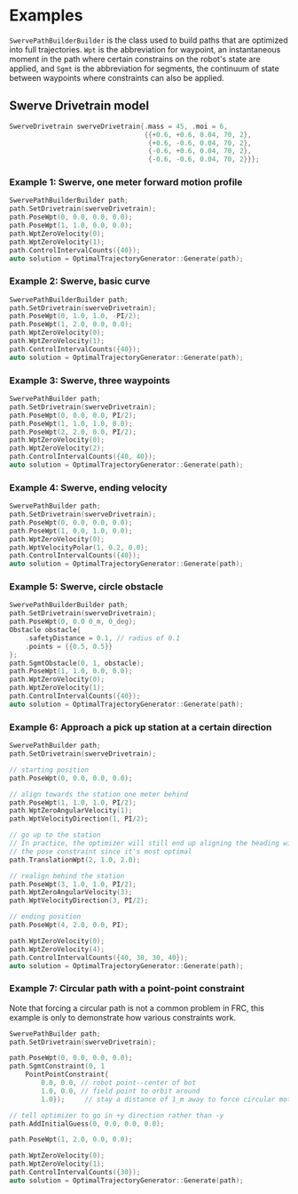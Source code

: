 # Examples

`SwervePathBuilderBuilder` is the class used to build paths that are optimized into full trajectories.
`Wpt` is the abbreviation for waypoint, an instantaneous moment in the path where certain constrains on the
robot's state are applied, and `Sgmt` is the abbreviation for segments, the continuum of state between waypoints where
constraints can also be applied.

## Swerve Drivetrain model

```cpp
SwerveDrivetrain swerveDrivetrain{.mass = 45, .moi = 6,
                                  {{+0.6, +0.6, 0.04, 70, 2},
                                   {+0.6, -0.6, 0.04, 70, 2},
                                   {-0.6, +0.6, 0.04, 70, 2},
                                   {-0.6, -0.6, 0.04, 70, 2}}};
```

### Example 1: Swerve, one meter forward motion profile

```cpp
SwervePathBuilderBuilder path;
path.SetDrivetrain(swerveDrivetrain);
path.PoseWpt(0, 0.0, 0.0, 0.0);
path.PoseWpt(1, 1.0, 0.0, 0.0);
path.WptZeroVelocity(0);
path.WptZeroVelocity(1);
path.ControlIntervalCounts({40});
auto solution = OptimalTrajectoryGenerator::Generate(path);
```

### Example 2: Swerve, basic curve

```cpp
SwervePathBuilderBuilder path;
path.SetDrivetrain(swerveDrivetrain);
path.PoseWpt(0, 1.0, 1.0, -PI/2);
path.PoseWpt(1, 2.0, 0.0, 0.0);
path.WptZeroVelocity(0);
path.WptZeroVelocity(1);
path.ControlIntervalCounts({40});
auto solution = OptimalTrajectoryGenerator::Generate(path);
```

### Example 3: Swerve, three waypoints

```cpp
SwervePathBuilder path;
path.SetDrivetrain(swerveDrivetrain);
path.PoseWpt(0, 0.0, 0.0, PI/2);
path.PoseWpt(1, 1.0, 1.0, 0.0);
path.PoseWpt(2, 2.0, 0.0, PI/2);
path.WptZeroVelocity(0);
path.WptZeroVelocity(2);
path.ControlIntervalCounts({40, 40});
auto solution = OptimalTrajectoryGenerator::Generate(path);
```

### Example 4: Swerve, ending velocity

```cpp
SwervePathBuilder path;
path.SetDrivetrain(swerveDrivetrain);
path.PoseWpt(0, 0.0, 0.0, 0.0);
path.PoseWpt(1, 0.0, 1.0, 0.0);
path.WptZeroVelocity(0);
path.WptVelocityPolar(1, 0.2, 0.0);
path.ControlIntervalCounts({40});
auto solution = OptimalTrajectoryGenerator::Generate(path);
```

### Example 5: Swerve, circle obstacle

```cpp
SwervePathBuilderBuilder path;
path.SetDrivetrain(swerveDrivetrain);
path.PoseWpt(0, 0.0 0_m, 0_deg);
Obstacle obstacle{
    .safetyDistance = 0.1, // radius of 0.1
    .points = {{0.5, 0.5}}
};
path.SgmtObstacle(0, 1, obstacle);
path.PoseWpt(1, 1.0, 0.0, 0.0);
path.WptZeroVelocity(0);
path.WptZeroVelocity(1);
path.ControlIntervalCounts({40});
auto solution = OptimalTrajectoryGenerator::Generate(path);
```

### Example 6: Approach a pick up station at a certain direction

```cpp
SwervePathBuilder path;
path.SetDrivetrain(swerveDrivetrain);

// starting position
path.PoseWpt(0, 0.0, 0.0, 0.0);

// align towards the station one meter behind
path.PoseWpt(1, 1.0, 1.0, PI/2);
path.WptZeroAngularVelocity(1);
path.WptVelocityDirection(1, PI/2);

// go up to the station
// In practice, the optimizer will still end up aligning the heading without
// the pose constraint since it's most optimal
path.TranslationWpt(2, 1.0, 2.0);

// realign behind the station
path.PoseWpt(3, 1.0, 1.0, PI/2);
path.WptZeroAngularVelocity(3);
path.WptVelocityDirection(3, PI/2);

// ending position
path.PoseWpt(4, 2.0, 0.0, PI);

path.WptZeroVelocity(0);
path.WptZeroVelocity(4);
path.ControlIntervalCounts({40, 30, 30, 40});
auto solution = OptimalTrajectoryGenerator::Generate(path);
```

### Example 7: Circular path with a point-point constraint

Note that forcing a circular path is not a common problem in FRC, this example
is only to demonstrate how various constraints work.

```cpp
SwervePathBuilder path;
path.SetDrivetrain(swerveDrivetrain);

path.PoseWpt(0, 0.0, 0.0, 0.0);
path.SgmtConstraint(0, 1
    PointPointConstraint{
        0.0, 0.0, // robot point--center of bot
        1.0, 0.0, // field point to orbit around
        1.0});     // stay a distance of 1_m away to force circular motion

// tell optimizer to go in +y direction rather than -y
path.AddInitialGuess(0, 0.0, 0.0, 0.0);

path.PoseWpt(1, 2.0, 0.0, 0.0);

path.WptZeroVelocity(0);
path.WptZeroVelocity(1);
path.ControlIntervalCounts({30});
auto solution = OptimalTrajectoryGenerator::Generate(path);
```
